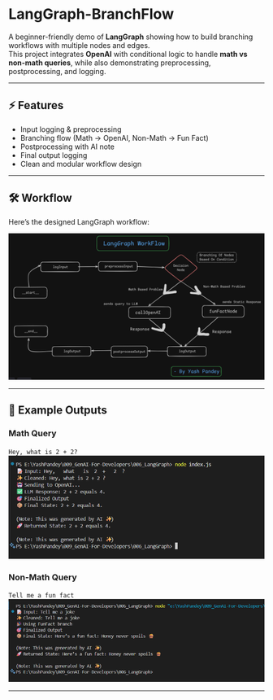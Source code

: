 # LangGraph-BranchFlow

A beginner-friendly demo of **LangGraph** showing how to build branching workflows with multiple nodes and edges.  
This project integrates **OpenAI** with conditional logic to handle **math vs non-math queries**, while also demonstrating preprocessing, postprocessing, and logging.

---

## ⚡ Features

- Input logging & preprocessing
- Branching flow (Math → OpenAI, Non-Math → Fun Fact)
- Postprocessing with AI note
- Final output logging
- Clean and modular workflow design

---

## 🛠️ Workflow

Here’s the designed LangGraph workflow:

![Workflow](./public/Workflow.png)

---

## 📸 Example Outputs

### Math Query

`Hey, what is 2 + 2?`  
![Math Output](./public/Math_Output.png)

### Non-Math Query

`Tell me a fun fact`  
![Non-Math Output](./public/NonMath-Output.png)

---
